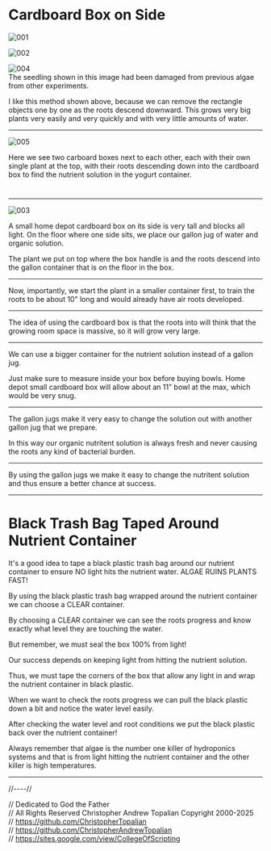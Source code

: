 # Cardboard Box on Side

![001](textures/001.png)  

![002](textures/002.png)  

![004](textures/004.png)  
The seedling shown in this image had been damaged from previous algae from other experiments.  

I like this method shown above, because we can remove the rectangle objects one by one as the roots descend downward.
This grows very big plants very easily and very quickly and with very little amounts of water.

---

![005](textures/005.png)  

Here we see two carboard boxes next to each other, each with their own single plant at the top, with their roots descending down into the cardboard box to find the nutrient solution in the yogurt container.  

> #

---

![003](textures/003.png)  

A small home depot cardboard box on its side is very tall and blocks all light. On the floor where one side sits, we place our gallon jug of water and organic solution.

The plant we put on top where the box handle is and the roots descend into the gallon container that is on the floor in the box.

---

Now, importantly, we start the plant in a smaller container first, to train the roots to be about 10" long and would already have air roots developed.

---

The idea of using the cardboard box is that the roots into will think that the growing room space is massive, so it will grow very large.

---

We can use a bigger container for the nutrient solution instead of a gallon jug.  

Just make sure to measure inside your box before buying bowls. Home depot small cardboard box will allow about an 11" bowl at the max, which would be very snug.  

---

The gallon jugs make it very easy to change the solution out with another gallon jug that we prepare.

In this way our organic nutritent solution is always fresh and never causing the roots any kind of bacterial burden.

---

By using the gallon jugs we make it easy to change the nutritent solution and thus ensure a better chance at success.

---

# Black Trash Bag Taped Around Nutrient Container
It's a good idea to tape a black plastic trash bag around our nutrient container to ensure NO light hits the nutrient water. ALGAE RUINS PLANTS FAST!

By using the black plastic trash bag wrapped around the nutrient container we can choose a CLEAR container.

By choosing a CLEAR container we can see the roots progress and know exactly what level they are touching the water.

But remember, we must seal the box 100% from light!

Our success depends on keeping light from hitting the nutrient solution.

Thus, we must tape the corners of the box that allow any light in and wrap the nutrient container in black plastic.  

When we want to check the roots progress we can pull the black plastic down a bit and notice the water level easily. 

After checking the water level and root conditions we put the black plastic back over the nutrient container!

Always remember that algae is the number one killer of hydroponics systems and that is from light hitting the nutrient container and the other killer is high temperatures.  

---

//----//

// Dedicated to God the Father  
// All Rights Reserved Christopher Andrew Topalian Copyright 2000-2025  
// https://github.com/ChristopherTopalian  
// https://github.com/ChristopherAndrewTopalian  
// https://sites.google.com/view/CollegeOfScripting  

